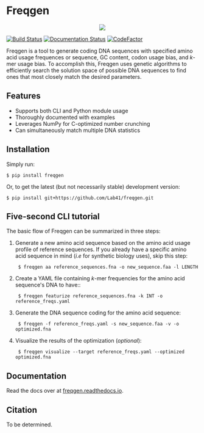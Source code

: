 # Freqgen

<p align ="center">
<img src='https://raw.githubusercontent.com/Lab41/freqgen/master/logo/Freqgen2-01_icon_only.png'>
</p>

[![Build Status](https://travis-ci.org/Lab41/freqgen.svg?branch=master)](https://travis-ci.org/Lab41/freqgen) [![Documentation Status](https://readthedocs.org/projects/freqgen/badge/?version=latest)](https://freqgen.readthedocs.io/en/latest/?badge=latest) [![CodeFactor](https://www.codefactor.io/repository/github/lab41/freqgen/badge)](https://www.codefactor.io/repository/github/lab41/freqgen)


Freqgen is a tool to generate coding DNA sequences with specified amino acid
usage frequences or sequence, GC content, codon usage bias, and *k*-mer
usage bias. To accomplish this, Freqgen uses genetic algorithms to efficiently
search the solution space of possible DNA sequences to find ones that most
closely match the desired parameters.

Features
--------

- Supports both CLI and Python module usage
- Thoroughly documented with examples
- Leverages NumPy for C-optimized number crunching
- Can simultaneously match multiple DNA statistics

Installation
------------

Simply run:

    $ pip install freqgen

Or, to get the latest (but not necessarily stable) development version:

    $ pip install git+https://github.com/Lab41/freqgen.git

Five-second CLI tutorial
------------------------

The basic flow of Freqgen can be summarized in three steps:

1. Generate a new amino acid sequence based on the amino acid usage profile of reference sequences. If you already have a specific amino acid sequence in mind (*i.e* for synthetic biology uses), skip this step:

        $ freqgen aa reference_sequences.fna -o new_sequence.faa -l LENGTH

2. Create a YAML file containing *k*-mer frequencies for the amino acid sequence's DNA to have::

        $ freqgen featurize reference_sequences.fna -k INT -o reference_freqs.yaml

3. Generate the DNA sequence coding for the amino acid sequence:

        $ freqgen -f reference_freqs.yaml -s new_sequence.faa -v -o optimized.fna

4. Visualize the results of the optimization (*optional*):

        $ freqgen visualize --target reference_freqs.yaml --optimized optimized.fna

Documentation
-------------

Read the docs over at [freqgen.readthedocs.io](http://freqgen.readthedocs.io).

Citation
--------

To be determined.
